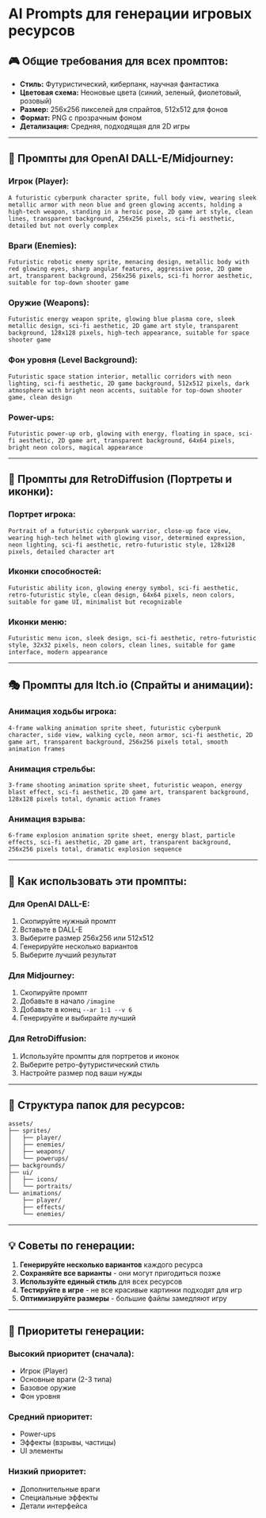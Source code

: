 # AI Prompts для генерации игровых ресурсов

## 🎮 **Общие требования для всех промптов:**
- **Стиль:** Футуристический, киберпанк, научная фантастика
- **Цветовая схема:** Неоновые цвета (синий, зеленый, фиолетовый, розовый)
- **Размер:** 256x256 пикселей для спрайтов, 512x512 для фонов
- **Формат:** PNG с прозрачным фоном
- **Детализация:** Средняя, подходящая для 2D игры

---

## 🚀 **Промпты для OpenAI DALL-E/Midjourney:**

### **Игрок (Player):**
```
A futuristic cyberpunk character sprite, full body view, wearing sleek metallic armor with neon blue and green glowing accents, holding a high-tech weapon, standing in a heroic pose, 2D game art style, clean lines, transparent background, 256x256 pixels, sci-fi aesthetic, detailed but not overly complex
```

### **Враги (Enemies):**
```
Futuristic robotic enemy sprite, menacing design, metallic body with red glowing eyes, sharp angular features, aggressive pose, 2D game art, transparent background, 256x256 pixels, sci-fi horror aesthetic, suitable for top-down shooter game
```

### **Оружие (Weapons):**
```
Futuristic energy weapon sprite, glowing blue plasma core, sleek metallic design, sci-fi aesthetic, 2D game art style, transparent background, 128x128 pixels, high-tech appearance, suitable for space shooter game
```

### **Фон уровня (Level Background):**
```
Futuristic space station interior, metallic corridors with neon lighting, sci-fi aesthetic, 2D game background, 512x512 pixels, dark atmosphere with bright neon accents, suitable for top-down shooter game, clean design
```

### **Power-ups:**
```
Futuristic power-up orb, glowing with energy, floating in space, sci-fi aesthetic, 2D game art, transparent background, 64x64 pixels, bright neon colors, magical appearance
```

---

## 🎨 **Промпты для RetroDiffusion (Портреты и иконки):**

### **Портрет игрока:**
```
Portrait of a futuristic cyberpunk warrior, close-up face view, wearing high-tech helmet with glowing visor, determined expression, neon lighting, sci-fi aesthetic, retro-futuristic style, 128x128 pixels, detailed character art
```

### **Иконки способностей:**
```
Futuristic ability icon, glowing energy symbol, sci-fi aesthetic, retro-futuristic style, clean design, 64x64 pixels, neon colors, suitable for game UI, minimalist but recognizable
```

### **Иконки меню:**
```
Futuristic menu icon, sleek design, sci-fi aesthetic, retro-futuristic style, 32x32 pixels, neon colors, clean lines, suitable for game interface, modern appearance
```

---

## 🎭 **Промпты для Itch.io (Спрайты и анимации):**

### **Анимация ходьбы игрока:**
```
4-frame walking animation sprite sheet, futuristic cyberpunk character, side view, walking cycle, neon armor, sci-fi aesthetic, 2D game art, transparent background, 256x256 pixels total, smooth animation frames
```

### **Анимация стрельбы:**
```
3-frame shooting animation sprite sheet, futuristic weapon, energy blast effect, sci-fi aesthetic, 2D game art, transparent background, 128x128 pixels total, dynamic action frames
```

### **Анимация взрыва:**
```
6-frame explosion animation sprite sheet, energy blast, particle effects, sci-fi aesthetic, 2D game art, transparent background, 256x256 pixels total, dramatic explosion sequence
```

---

## 🔧 **Как использовать эти промпты:**

### **Для OpenAI DALL-E:**
1. Скопируйте нужный промпт
2. Вставьте в DALL-E
3. Выберите размер 256x256 или 512x512
4. Генерируйте несколько вариантов
5. Выберите лучший результат

### **Для Midjourney:**
1. Скопируйте промпт
2. Добавьте в начало `/imagine`
3. Добавьте в конец `--ar 1:1 --v 6`
4. Генерируйте и выбирайте лучший

### **Для RetroDiffusion:**
1. Используйте промпты для портретов и иконок
2. Выберите ретро-футуристический стиль
3. Настройте размер под ваши нужды

---

## 📁 **Структура папок для ресурсов:**

```
assets/
├── sprites/
│   ├── player/
│   ├── enemies/
│   ├── weapons/
│   └── powerups/
├── backgrounds/
├── ui/
│   ├── icons/
│   └── portraits/
└── animations/
    ├── player/
    ├── effects/
    └── enemies/
```

---

## 💡 **Советы по генерации:**

1. **Генерируйте несколько вариантов** каждого ресурса
2. **Сохраняйте все варианты** - они могут пригодиться позже
3. **Используйте единый стиль** для всех ресурсов
4. **Тестируйте в игре** - не все красивые картинки подходят для игр
5. **Оптимизируйте размеры** - большие файлы замедляют игру

---

## 🎯 **Приоритеты генерации:**

### **Высокий приоритет (сначала):**
- Игрок (Player)
- Основные враги (2-3 типа)
- Базовое оружие
- Фон уровня

### **Средний приоритет:**
- Power-ups
- Эффекты (взрывы, частицы)
- UI элементы

### **Низкий приоритет:**
- Дополнительные враги
- Специальные эффекты
- Детали интерфейса
